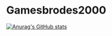 # Gamesbrodes2000


[![Anurag's GitHub stats](https://github-readme-stats.vercel.app/api?username=Gamesbrodes2000-dev)](https://github.com/anuraghazra/github-readme-stats)
